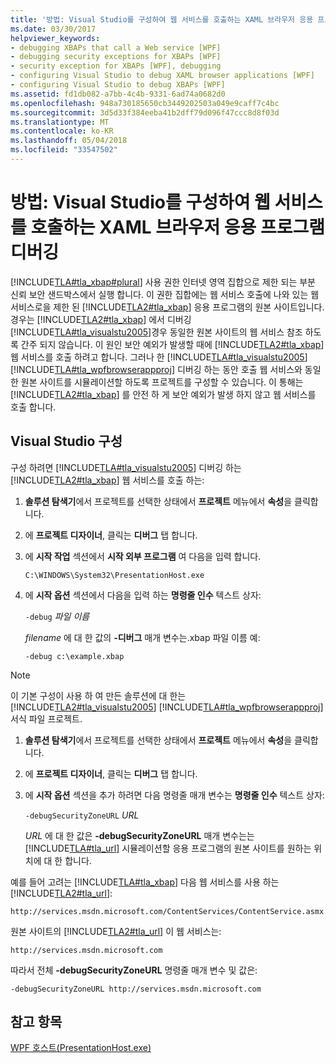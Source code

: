 ```yaml
---
title: '방법: Visual Studio를 구성하여 웹 서비스를 호출하는 XAML 브라우저 응용 프로그램 디버깅'
ms.date: 03/30/2017
helpviewer_keywords:
- debugging XBAPs that call a Web service [WPF]
- debugging security exceptions for XBAPs [WPF]
- security exception for XBAPs [WPF], debugging
- configuring Visual Studio to debug XAML browser applications [WPF]
- configuring Visual Studio to debug XBAPs [WPF]
ms.assetid: fd1db082-a7bb-4c4b-9331-6ad74a0682d0
ms.openlocfilehash: 948a730185650cb3449202503a049e9caff7c4bc
ms.sourcegitcommit: 3d5d33f384eeba41b2dff79d096f47ccc8d8f03d
ms.translationtype: MT
ms.contentlocale: ko-KR
ms.lasthandoff: 05/04/2018
ms.locfileid: "33547502"
---
```

# <a name="how-to-configure-visual-studio-to-debug-a-xaml-browser-application-to-call-a-web-service"></a>방법: Visual Studio를 구성하여 웹 서비스를 호출하는 XAML 브라우저 응용 프로그램 디버깅
[!INCLUDE[TLA#tla_xbap#plural](../../../../includes/tlasharptla-xbapsharpplural-md.md)] 사용 권한 인터넷 영역 집합으로 제한 되는 부분 신뢰 보안 샌드박스에서 실행 합니다. 이 권한 집합에는 웹 서비스 호출에 나와 있는 웹 서비스로을 제한 된 [!INCLUDE[TLA2#tla_xbap](../../../../includes/tla2sharptla-xbap-md.md)] 응용 프로그램의 원본 사이트입니다. 경우는 [!INCLUDE[TLA2#tla_xbap](../../../../includes/tla2sharptla-xbap-md.md)] 에서 디버깅 [!INCLUDE[TLA#tla_visualstu2005](../../../../includes/tlasharptla-visualstu2005-md.md)]경우 동일한 원본 사이트의 웹 서비스 참조 하도록 간주 되지 않습니다. 이 원인 보안 예외가 발생할 때에 [!INCLUDE[TLA2#tla_xbap](../../../../includes/tla2sharptla-xbap-md.md)] 웹 서비스를 호출 하려고 합니다. 그러나 한 [!INCLUDE[TLA#tla_visualstu2005](../../../../includes/tlasharptla-visualstu2005-md.md)] [!INCLUDE[TLA#tla_wpfbrowserappproj](../../../../includes/tlasharptla-wpfbrowserappproj-md.md)] 디버깅 하는 동안 호출 웹 서비스와 동일한 원본 사이트를 시뮬레이션할 하도록 프로젝트를 구성할 수 있습니다. 이 통해는 [!INCLUDE[TLA2#tla_xbap](../../../../includes/tla2sharptla-xbap-md.md)] 를 안전 하 게 보안 예외가 발생 하지 않고 웹 서비스를 호출 합니다.  
  
## <a name="configuring-visual-studio"></a>Visual Studio 구성  
 구성 하려면 [!INCLUDE[TLA#tla_visualstu2005](../../../../includes/tlasharptla-visualstu2005-md.md)] 디버깅 하는 [!INCLUDE[TLA2#tla_xbap](../../../../includes/tla2sharptla-xbap-md.md)] 웹 서비스를 호출 하는:  
  
1.  **솔루션 탐색기**에서 프로젝트를 선택한 상태에서 **프로젝트** 메뉴에서 **속성**을 클릭합니다.  
  
2.  에 **프로젝트 디자이너**, 클릭는 **디버그** 탭 합니다.  
  
3.  에 **시작 작업** 섹션에서 **시작 외부 프로그램** 여 다음을 입력 합니다.  
  
     `C:\WINDOWS\System32\PresentationHost.exe`  
  
4.  에 **시작 옵션** 섹션에서 다음을 입력 하는 **명령줄 인수** 텍스트 상자:  
  
     `-debug`  *파일 이름*  
  
     *filename* 에 대 한 값의 **-디버그** 매개 변수는.xbap 파일 이름 예:  
  
     `-debug c:\example.xbap`  
  
> [!NOTE]
>  이 기본 구성이 사용 하 여 만든 솔루션에 대 한는 [!INCLUDE[TLA2#tla_visualstu2005](../../../../includes/tla2sharptla-visualstu2005-md.md)] [!INCLUDE[TLA#tla_wpfbrowserappproj](../../../../includes/tlasharptla-wpfbrowserappproj-md.md)] 서식 파일 프로젝트.  
  
1.  **솔루션 탐색기**에서 프로젝트를 선택한 상태에서 **프로젝트** 메뉴에서 **속성**을 클릭합니다.  
  
2.  에 **프로젝트 디자이너**, 클릭는 **디버그** 탭 합니다.  
  
3.  에 **시작 옵션** 섹션을 추가 하려면 다음 명령줄 매개 변수는 **명령줄 인수** 텍스트 상자:  
  
     `-debugSecurityZoneURL`  *URL*  
  
     *URL* 에 대 한 값은 **-debugSecurityZoneURL** 매개 변수는는 [!INCLUDE[TLA#tla_url](../../../../includes/tlasharptla-url-md.md)] 시뮬레이션할 응용 프로그램의 원본 사이트를 원하는 위치에 대 한 합니다.  
  
 예를 들어 고려는 [!INCLUDE[TLA#tla_xbap](../../../../includes/tlasharptla-xbap-md.md)] 다음 웹 서비스를 사용 하는 [!INCLUDE[TLA2#tla_url](../../../../includes/tla2sharptla-url-md.md)]:  
  
 `http://services.msdn.microsoft.com/ContentServices/ContentService.asmx`  
  
 원본 사이트의 [!INCLUDE[TLA2#tla_url](../../../../includes/tla2sharptla-url-md.md)] 이 웹 서비스는:  
  
 `http://services.msdn.microsoft.com`  
  
 따라서 전체 **-debugSecurityZoneURL** 명령줄 매개 변수 및 값은:  
  
 `-debugSecurityZoneURL http://services.msdn.microsoft.com`  
  
## <a name="see-also"></a>참고 항목  
 [WPF 호스트(PresentationHost.exe)](../../../../docs/framework/wpf/app-development/wpf-host-presentationhost-exe.md)
